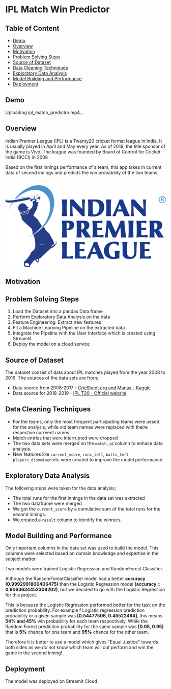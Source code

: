 # IPL Match Win Predictor

## Table of Content
* [Demo](#demo)
* [Overview](#overview)
* [Motivation](#motivation)
* [Problem Solving Steps](#problem-solving-steps)
* [Source of Dataset](#source-of-dataset)
* [Data Cleaning Techniques](#data-cleaning-techniques)
* [Exploratory Data Analysis](#exploratory-data-analysis)
* [Model Building and Performance](#model-building-and-performance)
* [Deployment](#deployment)

## Demo





Uploading ipl_match_predictor.mp4…



## Overview

Indian Premier League (IPL) is a Twenty20 cricket format league in India. It is usually played in April and May every year. As of 2019, the title sponsor of the game is Vivo. The league was founded by Board of Control for Cricket India (BCCI) in 2008

Based on the first innings performance of a team, this app takes in current data of second innings and predicts the win probability of the two teams. </br></br>

<img src="img/ipl_logo.png">

## Motivation

## Problem Solving Steps

1. Load the Dataset into a pandas Data frame
2. Perform Exploratory Data Analysis on the data
3. Feature Engineering: Extract new features
4. Fit a Machine Learning Pipeline on the extracted data
5. Integrate the Pipeline with the User Interface which is created using Streamlit
6. Deploy the model on a cloud service

## Source of Dataset

The dataset consist of data about IPL matches played from the year 2008 to 2019. The sources of the data sets are from;
* Data source from 2008-2017 - [CricSheet.org and Manas - Kaggle](https://cricsheet.org/)
* Data source for 2018-2019 - [IPL T20 - Official website](https://www.iplt20.com/)


## Data Cleaning Techniques

- For the teams, only the most frequent participating teams were uesed for the analysis, while old team names were replaced with theire respective curreent names.
- Match entries that were interrupted were dropped
- The two data sets were merged on the `match_id` column to enhace data analysis.
- New features like `current_score`, `runs_left`, `balls_left`, `players_dismmised` etc were created to improve the model performance.

## Exploratory Data Analysis

The following steps were taken for the data analysis;
- The total runs for the first innings in the data set was extracted
- The two dataframe were merged
- We got the `current_score` by a cumulative sum of the total runs for the second innings.
- We created a `result` column to identify the winners.


## Model Building and Performance

Only Important columns in the data set was used to build the model. This columns were selected based on domain knowledge and expertise in the subject matter.

Two models were trained Logistic Regression and RandomForest Classifier.

Although the RansomForestClassifier model had a better **accuracy (0.9992991800406475)**
than the Logistic Regression model **(accuracy = 0.8063634452309202)**, but we decided to go with the Logistic Regression for this project. 

This is because the Logistic Regression performed better for the task on the prediction probability. For example f Logistic regression prediction probability or a given sample was **[0.54477506, 0.45522494]**, this means **54% and 45%** win probability for each team respectively. While the Random Forest prediction probability for the same sample was **[0.05, 0.95]** that is **5%** chance for one team and **95%** chance for the other team. 

Therefore it is better to use a model which gives "Equal Justice" towards both sides as we do not know which team will out perform and win the game in the second inning!



## Deployment

The model was deployed on Streamit Cloud


